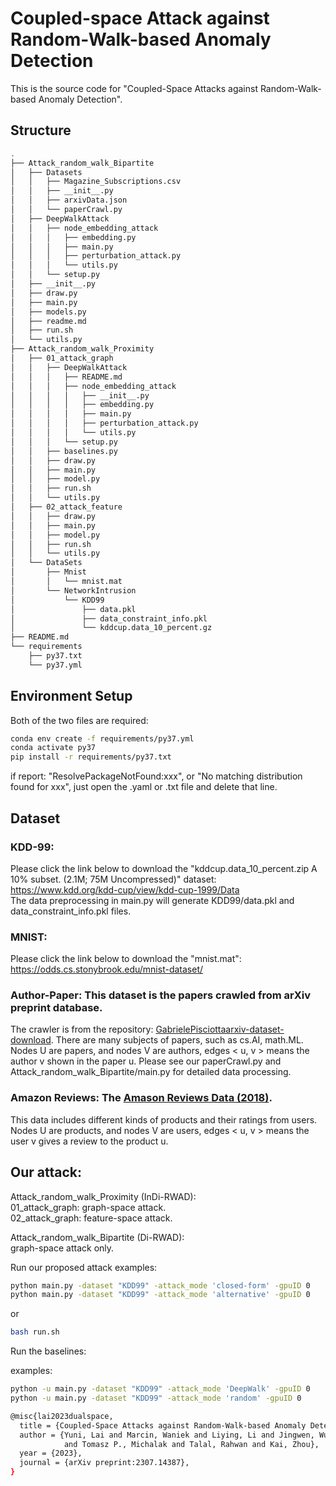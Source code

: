 # Coupled-space Attack against Random-Walk-based Anomaly Detection
This is the source code for "Coupled-Space Attacks against Random-Walk-based Anomaly Detection".  

## Structure 
```bash
.
├── Attack_random_walk_Bipartite
│   ├── Datasets
│   │   ├── Magazine_Subscriptions.csv
│   │   ├── __init__.py
│   │   ├── arxivData.json
│   │   └── paperCrawl.py
│   ├── DeepWalkAttack
│   │   ├── node_embedding_attack
│   │   │   ├── embedding.py
│   │   │   ├── main.py
│   │   │   ├── perturbation_attack.py
│   │   │   └── utils.py
│   │   └── setup.py
│   ├── __init__.py
│   ├── draw.py
│   ├── main.py
│   ├── models.py
│   ├── readme.md
│   ├── run.sh
│   └── utils.py
├── Attack_random_walk_Proximity
│   ├── 01_attack_graph
│   │   ├── DeepWalkAttack
│   │   │   ├── README.md
│   │   │   ├── node_embedding_attack
│   │   │   │   ├── __init__.py
│   │   │   │   ├── embedding.py
│   │   │   │   ├── main.py
│   │   │   │   ├── perturbation_attack.py
│   │   │   │   └── utils.py
│   │   │   └── setup.py
│   │   ├── baselines.py
│   │   ├── draw.py
│   │   ├── main.py
│   │   ├── model.py
│   │   ├── run.sh
│   │   └── utils.py
│   ├── 02_attack_feature
│   │   ├── draw.py
│   │   ├── main.py
│   │   ├── model.py
│   │   ├── run.sh
│   │   └── utils.py
│   └── DataSets
│       ├── Mnist
│       │   └── mnist.mat
│       └── NetworkIntrusion
│           └── KDD99
│               ├── data.pkl
│               ├── data_constraint_info.pkl
│               └── kddcup.data_10_percent.gz
├── README.md
└── requirements
    ├── py37.txt
    └── py37.yml
```
## Environment Setup
Both of the two files are required:
```bash
conda env create -f requirements/py37.yml
conda activate py37
pip install -r requirements/py37.txt
```
if report: "ResolvePackageNotFound:xxx", or "No matching distribution found for xxx", just open the .yaml or .txt file and delete that line.

## Dataset  
### KDD-99:
Please click the link below to download the "kddcup.data_10_percent.zip A 10% subset. (2.1M; 75M Uncompressed)" dataset:  
https://www.kdd.org/kdd-cup/view/kdd-cup-1999/Data  
The data preprocessing in main.py will generate KDD99/data.pkl and data_constraint_info.pkl files. 
### MNIST:
Please click the link below to download the "mnist.mat":   
https://odds.cs.stonybrook.edu/mnist-dataset/

### Author-Paper:  This dataset is the papers crawled from arXiv preprint database.  
The crawler is from the repository: [GabrielePisciottaarxiv-dataset-download](https://github.com/GabrielePisciotta/arxiv-dataset-download). There are many subjects of papers, such as cs.AI, math.ML.
Nodes U are papers, and nodes V are authors, edges < u, v > means the author v shown in the paper u. Please see our paperCrawl.py and Attack_random_walk_Bipartite/main.py for detailed data processing. 

### Amazon Reviews:  The [Amason Reviews Data (2018)](https://nijianmo.github.io/amazon/index.html).   
This data includes different kinds of products and their ratings from users. 
Nodes U are products, and nodes V are users, edges < u, v > means the user v gives a review to the product u.
  
## Our attack:
Attack_random_walk_Proximity (InDi-RWAD):  
01_attack_graph: graph-space attack.  
02_attack_graph: feature-space attack.  

Attack_random_walk_Bipartite (Di-RWAD):  
graph-space attack only.

Run our proposed attack
examples:
```bash
python main.py -dataset "KDD99" -attack_mode 'closed-form' -gpuID 0
python main.py -dataset "KDD99" -attack_mode 'alternative' -gpuID 0
```
or 
```bash
bash run.sh
```
Run the baselines:

examples:
```bash
python -u main.py -dataset "KDD99" -attack_mode 'DeepWalk' -gpuID 0
python -u main.py -dataset "KDD99" -attack_mode 'random' -gpuID 0
```


```bash
@misc{lai2023dualspace,
  title = {Coupled-Space Attacks against Random-Walk-based Anomaly Detection},
  author = {Yuni, Lai and Marcin, Waniek and Liying, Li and Jingwen, Wu and Yulin, Zhu
            and Tomasz P., Michalak and Talal, Rahwan and Kai, Zhou},
  year = {2023},
  journal = {arXiv preprint:2307.14387},
}
```
